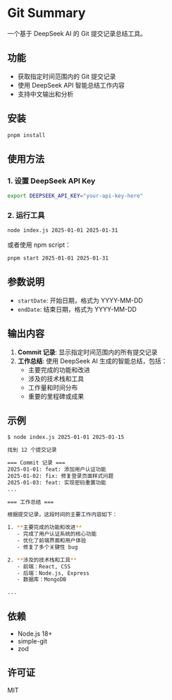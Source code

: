 # Git Summary

一个基于 DeepSeek AI 的 Git 提交记录总结工具。

## 功能

- 获取指定时间范围内的 Git 提交记录
- 使用 DeepSeek API 智能总结工作内容
- 支持中文输出和分析

## 安装

```bash
pnpm install
```

## 使用方法

### 1. 设置 DeepSeek API Key

```bash
export DEEPSEEK_API_KEY="your-api-key-here"
```

### 2. 运行工具

```bash
node index.js 2025-01-01 2025-01-31
```

或者使用 npm script：

```bash
pnpm start 2025-01-01 2025-01-31
```

## 参数说明

- `startDate`: 开始日期，格式为 YYYY-MM-DD
- `endDate`: 结束日期，格式为 YYYY-MM-DD

## 输出内容

1. **Commit 记录**: 显示指定时间范围内的所有提交记录
2. **工作总结**: 使用 DeepSeek AI 生成的智能总结，包括：
   - 主要完成的功能和改进
   - 涉及的技术栈和工具
   - 工作量和时间分布
   - 重要的里程碑或成果

## 示例

```bash
$ node index.js 2025-01-01 2025-01-15

找到 12 个提交记录

=== Commit 记录 ===
2025-01-01: feat: 添加用户认证功能
2025-01-02: fix: 修复登录页面样式问题
2025-01-03: feat: 实现密码重置功能
...

=== 工作总结 ===

根据提交记录，这段时间的主要工作内容如下：

1. **主要完成的功能和改进**
   - 完成了用户认证系统的核心功能
   - 优化了前端界面和用户体验
   - 修复了多个关键性 bug

2. **涉及的技术栈和工具**
   - 前端：React, CSS
   - 后端：Node.js, Express
   - 数据库：MongoDB

...
```

## 依赖

- Node.js 18+
- simple-git
- zod

## 许可证

MIT
